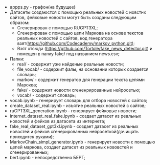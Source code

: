 * appps.py - графон(на будущее)
* Датасеты создаюстся с помощью реальных новостей с новстнх сайтов, фейковые новости могут быть созданы следующим образом:
   * Сгенерирован с помощью RUGPT3XL; 
   * Сгенерирован с помощью цепи Маркова на основе текстов реальных новостей с сайтов, код генератора взят(https://github.com/Codecademy/markov_python.git); 
   * Взят отсюда (https://github.com/Tortole/fake_news_detector.git) и помещен в папку fake/ под названием news.csv;     
* Папки:
  * real/  - содержит уже найденые реальные новости; 
  * file_vocab/  - содержит фалы, на основании которых создается словарь; 
  * markov/  - содержит генератор для генерации текста цепями Мароква; 
  * fake/  - содержит новости сгененрированные нейросетью; 
  * vocab/  - содержит словарь; 
* vocab.ipynb - генерирует словарь для отбора новостей с сайтов; 
* create_dataset_real.ipynb - изъятие реальных новостей с сайтов; 
* ruGPT3XL_generation.ipynb - генерирует фейковые новости; 
* internet_dataset_real_fake.ipynb - создает датасет из реальных новостей и фейков из датасета из интернета; 
* fake_real_dataset_gpt3xl.ipynb - создает датасет из реальных новостей и фейков сгенерированных нейросеткой(дочищать приходится руками);  
* MarkovChain_simpl_generator.ipynb - генерирует новости с помощью цепей маркова, создает датасет из реальных нововстей и сгенерированных; 
* bert.ipynb - непосредственно БЕРТ; 


